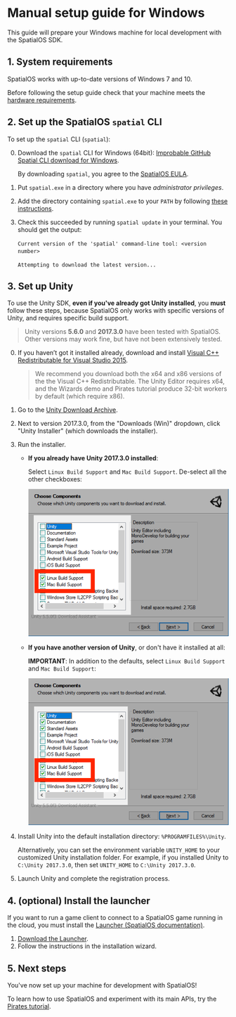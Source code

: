 # Manual setup guide for Windows

This guide will prepare your Windows machine for local development with the SpatialOS SDK.

## 1. System requirements

SpatialOS works with up-to-date versions of Windows 7 and 10.

Before following the setup guide check that your machine meets the
[hardware requirements](../requirements.md#hardware).

## 2. Set up the SpatialOS `spatial` CLI

To set up the `spatial` CLI (`spatial`):

0. Download the `spatial` CLI for Windows (64bit): [Improbable GitHub Spatial CLI download for Windows](https://console.improbable.io/toolbelt/download/latest/win).

    By downloading `spatial`, you agree to the [SpatialOS EULA](https://auth.improbable.io/auth/v1/eula).
0. Put `spatial.exe` in a directory where you have *administrator privileges*.
0. Add the directory containing `spatial.exe` to your `PATH` by following
[these instructions](https://www.java.com/en/download/help/path.xml).

0. Check this succeeded by running `spatial update` in your terminal. You should get the output:

    `Current version of the 'spatial' command-line tool: <version number>`

    `Attempting to download the latest version...`

## 3. Set up Unity

To use the Unity SDK, **even if you've already got Unity installed**,
you **must** follow these steps, because SpatialOS only works with specific versions of Unity, and
requires specific build support.

> Unity versions **5.6.0** and **2017.3.0** have been tested with SpatialOS. Other versions may work fine, but have not been extensively tested.

0. If you haven’t got it installed already, download and install [Visual C++ Redistributable for Visual Studio 2015](https://www.microsoft.com/en-gb/download/details.aspx?id=48145).
	> We recommend you download both the x64 and x86 versions of the the Visual C++ Redistributable. The Unity Editor requires x64, and the Wizards demo
	 and Pirates tutorial produce 32-bit workers by default (which require x86).

0. Go to the [Unity Download Archive](https://unity3d.com/get-unity/download/archive).
0. Next to version 2017.3.0, from the "Downloads (Win)" dropdown, click "Unity Installer"
(which downloads the installer).
0. Run the installer.

    * **If you already have Unity 2017.3.0 installed**:

        Select `Linux Build Support` and `Mac Build Support`. De-select all the other checkboxes:

        ![Unity screenshot](../../assets/setup/setup-unity-just-build-support-win.png)

    * **If you have another version of Unity**, or don't have it installed at all:

        **IMPORTANT**: In addition to the defaults, select `Linux Build Support` and `Mac Build Support`:

        ![Unity screenshot](../../assets/setup/setup-unity-build-support-win.png)

0. Install Unity into the default installation directory: `%PROGRAMFILES%\Unity`.

    Alternatively, you can set the environment variable `UNITY_HOME` to your customized Unity installation folder.
    For example, if you installed Unity to `C:\Unity 2017.3.0`, then set `UNITY_HOME`
    to `C:\Unity 2017.3.0`.

0. Launch Unity and complete the registration process.

## 4. (optional) Install the launcher

If you want to run a game client to connect to a SpatialOS game running in the cloud, you must install the
[Launcher (SpatialOS documentation)](https://docs.improbable.io/reference/12.2/shared/glossary#launcher).

1. <a href="https://console.improbable.io/launcher/download/stable/latest/win" data-track-link="Launcher Download Clicked|platform=Win" target="_blank">Download the Launcher</a>.
2. Follow the instructions in the installation wizard.

## 5. Next steps

You've now set up your machine for development with SpatialOS!

To learn how to use SpatialOS and experiment with its main APIs, try the
[Pirates tutorial](../../tutorials/pirates/overview.md).
